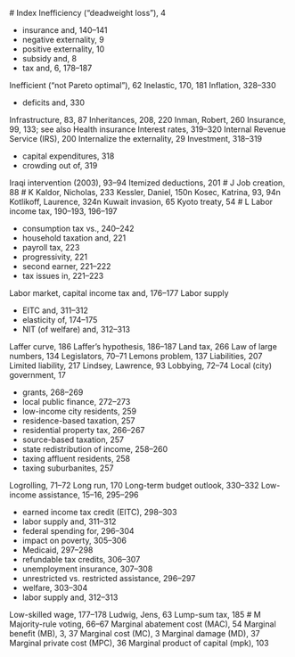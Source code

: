 \# Index Inefficiency (“deadweight loss”), 4

* insurance and, 140–141
* negative externality, 9
* positive externality, 10
* subsidy and, 8
* tax and, 6, 178–187

Inefficient (“not Pareto optimal”), 62 Inelastic, 170, 181 Inflation, 328–330

* deficits and, 330

Infrastructure, 83, 87 Inheritances, 208, 220 Inman, Robert, 260 Insurance, 99, 133; see also Health insurance Interest rates, 319–320 Internal Revenue Service (IRS), 200 Internalize the externality, 29 Investment, 318–319

* capital expenditures, 318
* crowding out of, 319

Iraqi intervention (2003), 93–94 Itemized deductions, 201 # J Job creation, 88 # K Kaldor, Nicholas, 233 Kessler, Daniel, 150n Kosec, Katrina, 93, 94n Kotlikoff, Laurence, 324n Kuwait invasion, 65 Kyoto treaty, 54 # L Labor income tax, 190–193, 196–197

* consumption tax vs., 240–242
* household taxation and, 221
* payroll tax, 223
* progressivity, 221
* second earner, 221–222
* tax issues in, 221–223

Labor market, capital income tax and, 176–177 Labor supply

* EITC and, 311–312
* elasticity of, 174–175
* NIT (of welfare) and, 312–313

Laffer curve, 186 Laffer’s hypothesis, 186–187 Land tax, 266 Law of large numbers, 134 Legislators, 70–71 Lemons problem, 137 Liabilities, 207 Limited liability, 217 Lindsey, Lawrence, 93 Lobbying, 72–74 Local (city) government, 17

* grants, 268–269
* local public finance, 272–273
* low-income city residents, 259
* residence-based taxation, 257
* residential property tax, 266–267
* source-based taxation, 257
* state redistribution of income, 258–260
* taxing affluent residents, 258
* taxing suburbanites, 257

Logrolling, 71–72 Long run, 170 Long-term budget outlook, 330–332 Low-income assistance, 15–16, 295–296

* earned income tax credit (EITC), 298–303
* labor supply and, 311–312
* federal spending for, 296–304
* impact on poverty, 305–306
* Medicaid, 297–298
* refundable tax credits, 306–307
* unemployment insurance, 307–308
* unrestricted vs. restricted assistance, 296–297
* welfare, 303–304
* labor supply and, 312–313

Low-skilled wage, 177–178 Ludwig, Jens, 63 Lump-sum tax, 185 # M Majority-rule voting, 66–67 Marginal abatement cost (MAC), 54 Marginal benefit (MB), 3, 37 Marginal cost (MC), 3 Marginal damage (MD), 37 Marginal private cost (MPC), 36 Marginal product of capital (mpk), 103